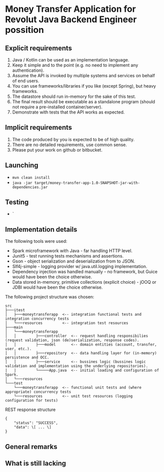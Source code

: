 # Money Transfer Application for Revolut Java Backend Engineer possition

## Explicit requirements
1. Java / Kotlin can be used as an implementation language.
2. Keep it simple and to the point (e.g. no need to implement any authentication).
3. Assume the API is invoked by multiple systems and services on behalf of end users.
4. You can use frameworks/libraries if you like (except Spring), but heavy frameworks.
5. The datastore should run in-memory for the sake of this test.
6. The final result should be executable as a standalone program (should not require a pre-installed container/server).
7. Demonstrate with tests that the API works as expected.

## Implicit requirements
1. The code produced by you is expected to be of high quality.
2. There are no detailed requirements, use common sense.
3. Please put your work on github or bitbucket.

## Launching
- `mvn clean install`
- `java -jar target/money-transfer-app-1.0-SNAPSHOT-jar-with-dependencies.jar`

## Testing
- `

## Implementation details

The following tools were used:
- Spark microframework with Java - far handling HTTP level.
- Junit5 - test running tests mechanisms and assertions.
- Gson - object serialization and deserialization from to JSON.
- Slf4j-simple - logging provider w/ java.util.logging implementation.
- Dependency injection was handled manually - no framework, but Guice would have been the choice otherwise.
- Data stored in-memory, primitive collections (explicit choice) - jOOQ or JDBI would have been the choice otherwise. 

The following project structure was chosen:
```
src
├───itest
│   ├───moneytransferapp  <-- integration functional tests and integration concurrency tests
│   └───resources         <-- integration test resources
├───main
│   └───moneytransferapp
│   │         ├───controller  <-- request handling responsibilies (request validation, json (de)serialization, response codes).
│   │         ├───model       <-- domain entities (account, transfer, user, etc.).
│   │         ├───repository  <-- data handling layer for (in-memory) persistence and OCC.
│   │         ├───service     <-- bussines logic (bussines logic validation and implementation using the underlying repositories).
|   |         └─────App.java  <-- initial loading and configuration of Spark.
│   └───resources
└───test
    └───moneytransferapp  <-- functional unit tests and (where appropriate) concurrency tests
    └───resources         <-- unit test resources (logging configuration for tests)
```

REST response structure
```
{
    "status": "SUCCESS",
    "data": \[ ... \]
}
```

General remarks
- 

What is still lacking
- 
